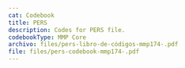 ```yaml
---
cat: Codebook
title: PERS
description: Codes for PERS file.
codebookType: MMP Core
archivo: files/pers-libro-de-códigos-mmp174-.pdf
file: files/pers-codebook-mmp174-.pdf
---
```

